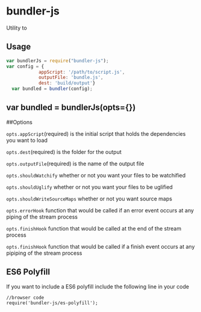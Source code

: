 # bundler-js

Utility to 



## Usage


```javascript
var bundlerJs = require("bundler-js");
var config = {
            appScript: '/path/to/script.js',
            outputFile: 'bundle.js',
            dest: 'build/output'}
  var bundled = bundler(config);         

```
## var bundled = bundlerJs(opts={})

##Options

`opts.appScript`(required) is the initial script that holds the dependencies you want to load

`opts.dest`(required) is the folder for the output

`opts.outputFile`(required) is the name of the output file

`opts.shouldWatchify` whether or not you want your files to be watchified

`opts.shouldUglify` whether or not you want your files to be uglified

`opts.shouldWriteSourceMaps` whether or not you want source maps


`opts.errorHook` function that would be called if an error event occurs at  any piping of the stream process

`opts.finishHook` function that would be called at the end of the stream process

`opts.finishHook` function that would be called if a finish event occurs at any pipiping of the stream process

## ES6 Polyfill 

If you want to include a ES6 polyfill include the following line in your code

```
//browser code 
require('bundler-js/es-polyfill');

```

